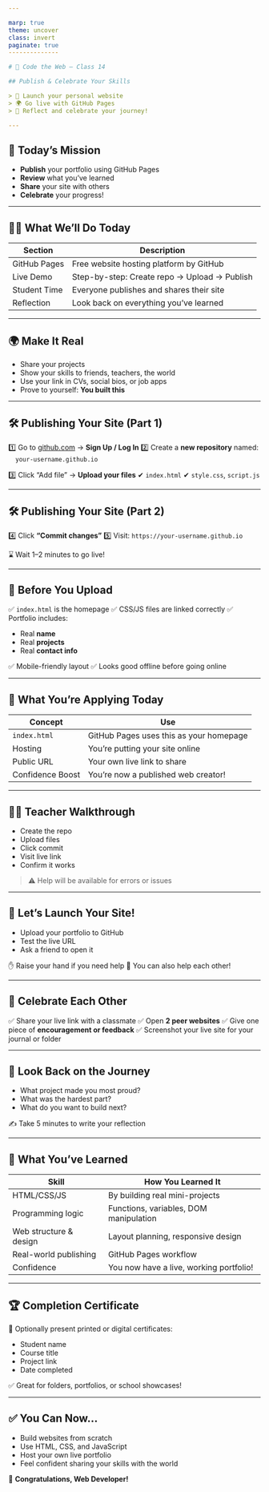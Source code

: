 ```yaml
---

marp: true
theme: uncover
class: invert
paginate: true
--------------

# 🏁 Code the Web – Class 14

## Publish & Celebrate Your Skills

> 🎯 Launch your personal website
> 🌍 Go live with GitHub Pages
> 🎉 Reflect and celebrate your journey!

---
```


## 🎯 Today’s Mission

* **Publish** your portfolio using GitHub Pages
* **Review** what you’ve learned
* **Share** your site with others
* **Celebrate** your progress!

---

## 🧑‍🏫 What We’ll Do Today

| Section      | Description                                  |
| ------------ | -------------------------------------------- |
| GitHub Pages | Free website hosting platform by GitHub      |
| Live Demo    | Step-by-step: Create repo → Upload → Publish |
| Student Time | Everyone publishes and shares their site     |
| Reflection   | Look back on everything you’ve learned       |

---

## 🌍 Make It Real

* Share your projects
* Show your skills to friends, teachers, the world
* Use your link in CVs, social bios, or job apps
* Prove to yourself: **You built this**

---

## 🛠️ Publishing Your Site (Part 1)

1️⃣ Go to [github.com](https://github.com) → **Sign Up / Log In**
2️⃣ Create a **new repository** named:
 `your-username.github.io`

3️⃣ Click “Add file” → **Upload your files**
✔ `index.html`
✔ `style.css`, `script.js`

---

## 🛠️ Publishing Your Site (Part 2)

4️⃣ Click **“Commit changes”**
5️⃣ Visit: `https://your-username.github.io`

⌛ Wait 1–2 minutes to go live!

---

## 📁 Before You Upload

✅ `index.html` is the homepage
✅ CSS/JS files are linked correctly
✅ Portfolio includes:

* Real **name**
* Real **projects**
* Real **contact info**

✅ Mobile-friendly layout
✅ Looks good offline before going online

---

## 📖 What You’re Applying Today

| Concept          | Use                                     |
| ---------------- | --------------------------------------- |
| `index.html`     | GitHub Pages uses this as your homepage |
| Hosting          | You’re putting your site online         |
| Public URL       | Your own live link to share             |
| Confidence Boost | You’re now a published web creator!     |

---

## 👨‍🏫 Teacher Walkthrough

* Create the repo
* Upload files
* Click commit
* Visit live link
* Confirm it works

> ⚠️ Help will be available for errors or issues

---

## 🚀 Let’s Launch Your Site!

* Upload your portfolio to GitHub
* Test the live URL
* Ask a friend to open it

✋ Raise your hand if you need help
💬 You can also help each other!

---

## 🎉 Celebrate Each Other

✅ Share your live link with a classmate
✅ Open **2 peer websites**
✅ Give one piece of **encouragement or feedback**
✅ Screenshot your live site for your journal or folder

---

## 📝 Look Back on the Journey

* What project made you most proud?
* What was the hardest part?
* What do you want to build next?

✍️ Take 5 minutes to write your reflection

---

## 🧠 What You’ve Learned

| Skill                  | How You Learned It                      |
| ---------------------- | --------------------------------------- |
| HTML/CSS/JS            | By building real mini-projects          |
| Programming logic      | Functions, variables, DOM manipulation  |
| Web structure & design | Layout planning, responsive design      |
| Real-world publishing  | GitHub Pages workflow                   |
| Confidence             | You now have a live, working portfolio! |

---

## 🏆 Completion Certificate

🎉 Optionally present printed or digital certificates:

* Student name
* Course title
* Project link
* Date completed

✅ Great for folders, portfolios, or school showcases!

---

## ✅ You Can Now\...

* Build websites from scratch
* Use HTML, CSS, and JavaScript
* Host your own live portfolio
* Feel confident sharing your skills with the world

🎊 **Congratulations, Web Developer!**